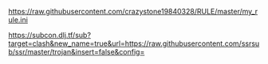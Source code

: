 https://raw.githubusercontent.com/crazystone19840328/RULE/master/my_rule.ini


https://subcon.dlj.tf/sub?target=clash&new_name=true&url=https://raw.githubusercontent.com/ssrsub/ssr/master/trojan&insert=false&config=
